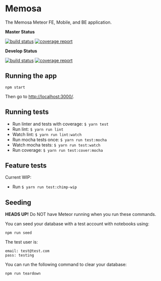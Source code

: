 # Memosa

The Memosa Meteor FE, Mobile, and BE application.

**Master Status**

[![build status](https://gitlab.com/memosa/memosa/badges/master/build.svg)](https://gitlab.com/memosa/memosa/commits/master) [![coverage report](https://gitlab.com/memosa/memosa/badges/master/coverage.svg)](https://gitlab.com/memosa/memosa/commits/master)

**Develop Status**

[![build status](https://gitlab.com/memosa/memosa/badges/develop/build.svg)](https://gitlab.com/memosa/memosa/commits/develop) [![coverage report](https://gitlab.com/memosa/memosa/badges/develop/coverage.svg)](https://gitlab.com/memosa/memosa/commits/develop)

## Running the app

```
npm start
```

Then go to [http://localhost:3000/](http://localhost:3000/).

## Running tests

* Run linter and tests with coverage: `$ yarn test`
* Run lint: `$ yarn run lint`
* Watch lint: `$ yarn run lint:watch`
* Run mocha tests once: `$ yarn run test:mocha`
* Watch mocha tests: `$ yarn run test:watch`
* Run coverage: `$ yarn run test:cover:mocha`

## Feature tests

Current WIP:

* Run `$ yarn run test:chimp-wip`

## Seeding

**HEADS UP!** Do NOT have Meteor running when you run these commands.

You can seed your database with a test account with notebooks using:

```
npm run seed
```

The test user is:

```
email: test@test.com
pass: testing
```

You can run the following command to clear your database:

```
npm run teardown
```

